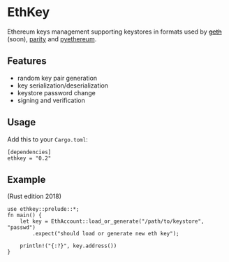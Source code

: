 # EthKey
Ethereum keys management supporting keystores in formats used by
[~~geth~~](https://github.com/ethereum/go-ethereum) (soon),
[parity](https://github.com/paritytech/parity-ethereum)
and
[pyethereum](https://github.com/ethereum/pyethereum).

## Features
  * random key pair generation
  * key serialization/deserialization
  * keystore password change
  * signing and verification

## Usage
Add this to your `Cargo.toml`:

```
[dependencies]
ethkey = "0.2"
```

## Example
(Rust edition 2018)
```
use ethkey::prelude::*;
fn main() {
    let key = EthAccount::load_or_generate("/path/to/keystore", "passwd")
        .expect("should load or generate new eth key");

    println!("{:?}", key.address())
}
```